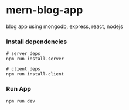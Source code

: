 # mern-blog-app

blog app using mongodb, express, react, nodejs

### Install dependencies

```
# server deps
npm run install-server

# client deps
npm run install-client
```

### Run App

```
npm run dev
```
